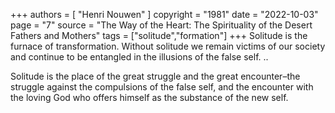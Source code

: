 +++
authors = [
  "Henri Nouwen"
]
copyright = "1981"
date = "2022-10-03"
page = "7"
source = "The Way of the Heart: The Spirituality of the Desert Fathers and Mothers"
tags = ["solitude","formation"]
+++
Solitude is the furnace of transformation. Without solitude we remain victims of our society and continue to be entangled in the illusions of the false self.
..

Solitude is the place of the great struggle and the great encounter–the struggle against the compulsions of the false self, and the encounter with the loving God who offers himself as the substance of the new self.
